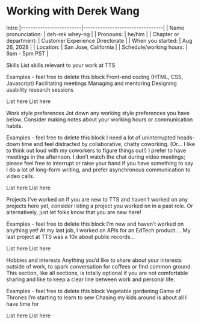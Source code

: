 # Working with Derek Wang

Intro
|-------------------------|---------------------------------|
| Name pronunciation:     | deh-rek whey-ng                 |
| Pronouns:               | he/him                          |
| Chapter or department:  | Customer Experience Directorate | 
| When you started:       | Aug 26, 2028                    | 
| Location:               | San Jose, California            |
| Schedule/working hours: | 9am - 5pm PST                   | 







Skills
List skills relevant to your work at TTS

Examples - feel free to delete this block
Front-end coding (HTML, CSS, Javascript)
Facilitating meetings 
Managing and mentoring 
Designing usability research sessions


List here 
List here


Work style preferences
Jot down any working style preferences you have below.  Consider making notes about your working hours or communication habits. 

Examples - feel free to delete this block
I need a lot of uninterrupted heads-down time and feel distracted by collaborative, chatty coworking.  (Or... I like to think out loud with my coworkers to figure things out!)
I prefer to have meetings in the afternoon. 
I don’t watch the chat during video meetings; please feel free to interrupt or raise your hand if you have something to say
I do a lot of long-form writing, and prefer asynchronous communication to video calls. 


List here
List here 


Projects I’ve worked on
If you are new to TTS and haven’t worked on any projects here yet, consider listing a project you worked on in a past role. Or alternatively, just let folks know that you are new here!

Examples - feel free to delete this block
I’m new and haven’t worked on anything yet!
At my last job, I worked on APIs for an EdTech product…. 
My last project at TTS was a 10x about public records...


List here 
List here


Hobbies and interests
Anything you’d like to share about your interests outside of work, to spark conversation for coffees or find common ground. This section, like all sections, is totally optional if you are not comfortable sharing and like to keep a clear line between work and personal life. 

Examples - feel free to delete this block
Vegetable gardening
Game of Thrones
I’m starting to learn to sew
Chasing my kids around is about all I have time for


List here 
List here 


